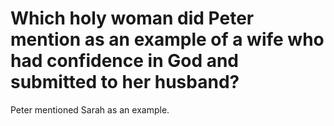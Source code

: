 # Which holy woman did Peter mention as an example of a wife who had confidence in God and submitted to her husband?

Peter mentioned Sarah as an example.
